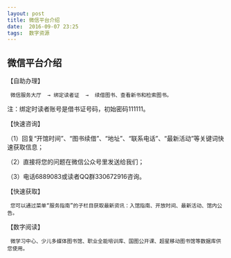 ```yaml
---
layout: post
title: 微信平台介绍
date:  2016-09-07 23:25
tags:  数字资源
---
```

## 微信平台介绍

【自助办理】 

     微信服务大厅  → 绑定读者证  →  续借图书、查看新书和检索图书。

注：绑定时读者账号是借书证号码，初始密码111111。




【快速咨询】 

   （1）回复“开馆时间”、“图书续借”、“地址”、“联系电话”、“最新活动”等关键词快速获取信息；

   （2）直接将您的问题在微信公众号里发送给我们；

   （3）电话6889083或读者QQ群330672916咨询。

 

【快速获取】  

     您可以通过菜单“服务指南”的子栏目获取最新资讯：入馆指南、开放时间、最新活动、馆内公告。

 

【数字阅读】 

     微学习中心、少儿多媒体图书馆、职业全能培训库、国图公开课、超星移动图书馆等数据库供您使用。


